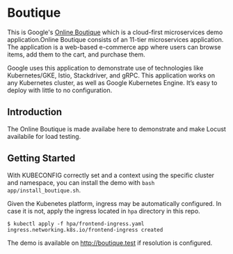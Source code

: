 # Boutique

This is Google's [Online Boutique](https://github.com/GoogleCloudPlatform/microservices-demo) which is a cloud-first microservices demo
application.Online Boutique consists of an 11-tier microservices application.
The application is a web-based e-commerce app where users can browse items, add
them to the cart, and purchase them.

Google uses this application to demonstrate use of technologies like
Kubernetes/GKE, Istio, Stackdriver, and gRPC. This application works on any
Kubernetes cluster, as well as Google Kubernetes Engine. It’s easy to deploy
with little to no configuration.

## Introduction

The Online Boutique is made availabe here to demonstrate and make Locust
availabile for load testing. 

## Getting Started

With KUBECONFIG correctly set and a context using the specific cluster and
namespace, you can install the demo with `bash app/install_boutique.sh`.

Given the Kubenetes platform, ingress may be automatically configured. In case
it is not, apply the ingress located in `hpa` directory in this repo.

```
$ kubectl apply -f hpa/frontend-ingress.yaml
ingress.networking.k8s.io/frontend-ingress created
```

The demo is available on http://boutique.test if resolution is configured.